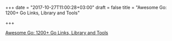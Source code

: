 +++
date = "2017-10-27T11:00:28+03:00"
draft = false
title = "Awesome Go: 1200+ Go Links, Library and Tools"

+++

<p><a href="https://awesome-go.com/">Awesome Go: 1200+ Go Links, Library and Tools</a></p>
